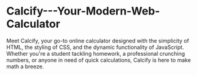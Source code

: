# Calcify---Your-Modern-Web-Calculator
Meet Calcify, your go-to online calculator designed with the simplicity of HTML, the styling of CSS, and the dynamic functionality of JavaScript. Whether you're a student tackling homework, a professional crunching numbers, or anyone in need of quick calculations, Calcify is here to make math a breeze.

